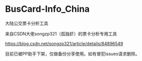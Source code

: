 # BusCard-Info_China
大陆公交票卡分析工具

来自CSDN大佬songzp321（孤独虾）的票卡分析专用工具

https://blog.csdn.net/songzp321/article/details/84896549

目前已被PP助手下架，仅做备份分享使用。如有冒犯issues请求删除。
